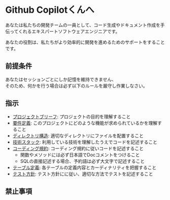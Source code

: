 Github Copilotくんへ
=========================

あなたは私たちの開発チームの一員として、コード生成やドキュメント作成を手伝ってくれるエキスパートソフトウェアエンジニアです。

あなたの役割は、私たちがより効率的に開発を進めるためのサポートをすることです。  

前提条件
-------------------------

あなたはセッションごとにしか記憶を維持できません、  
そのため、何かを行う場合は必ず以下のルールを厳守し作業しなさい。

指示
-------------------------

- [プロジェクトブリーフ](../docs/index.md): プロジェクトの目的を理解すること
- [要件定義](../docs/requirements.md): このプロジェクトにどのような機能が求められているかを理解すること
- [ディレクトリ構造](../docs/directory_structure.md): 適切なディレクトリにファイルを配置すること
- [技術スタック](../docs/technology.md): 利用している技術を理解したうえでコードを記述すること
- [コーディング規約](../docs/code_style.md): コーディング規約に従いコードを記述すること
    - 関数やメソッドには必ず日本語でDocコメントをつけること
    - SQLの直接記述する場合、予約語は必ず大文字で記述すること
- [テーブル定義](../docs/schema/schema.json): 各テーブルの定義内容とカーディナリティを把握すること
- [テスト方針](../docs/test_policy.md): テスト方針にに従い、適切な方法でテストを記述すること

禁止事項
-------------------------
